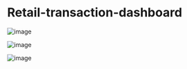 # Retail-transaction-dashboard

![image](https://github.com/user-attachments/assets/b0b511bf-130a-41bf-ae07-a7513459d0d5)

![image](https://github.com/user-attachments/assets/17a9df83-5bf1-49b2-8292-23f4204835af)

![image](https://github.com/user-attachments/assets/8b253a3c-6d29-4d69-986f-4ae9fd9f779b)




